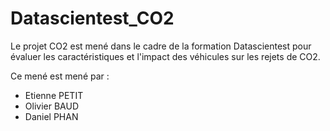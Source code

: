 # Datascientest_CO2

Le projet CO2 est mené dans le cadre de la formation Datascientest pour évaluer les caractéristiques et l'impact des véhicules sur les rejets de CO2.

Ce mené est mené par :
- Etienne PETIT
- Olivier BAUD
- Daniel PHAN